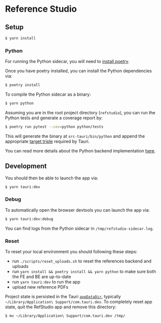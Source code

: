 # Reference Studio

## Setup

```bash
$ yarn install
```

### Python

For running the Python sidecar, you will need to [install poetry](https://python-poetry.org/).

Once you have poetry installed, you can install the Python dependencies via:

```bash
$ poetry install
```

To compile the Python sidecar as a binary:
```bash
$ yarn python
```

Assuming you are in the root project directory (`refstudio`), you can run the Python tests and generate a coverage report by:
```bash
$ poetry run pytest --cov=python python/tests
```

This will generate the binary at `src-tauri/bin/python` and append the appropriate [target triple](https://tauri.app/v1/guides/building/sidecar) required by Tauri.

You can read more details about the Python backend implementation [here](/python/README.md).

## Development

You should then be able to launch the app via:
```bash
$ yarn tauri:dev
```

### Debug

To automatically open the browser devtools you can launch the app via:

```bash
$ yarn tauri:dev:debug
```

You can find logs from the Python sidecar in `/tmp/refstudio-sidecar.log`.

### Reset

To reset your local environment you should following these steps:

* run `./scripts/reset_uploads.sh` to reset the references backend and uploads
* run `yarn install && poetry install && yarn python` to make sure both the FE and BE are up-to-date
* run `yarn tauri:dev` to run the app
* upload new reference PDFs

Project state is persisted in the Tauri [`appDataDir`][appDataDir], typically `~/Library/Application\ Support/com.tauri.dev`.
To completely reset app state, quit the RefStudio app and remove this directory:

```bash
$ mv ~/Library/Application\ Support/com.tauri.dev /tmp/
```

[appDataDir]: https://tauri.app/v1/api/js/path#appdatadir
